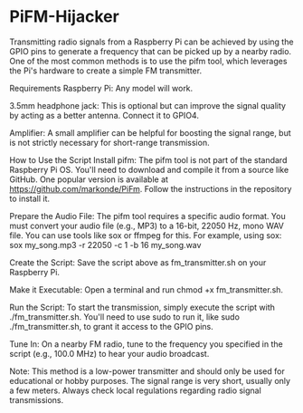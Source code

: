 # PiFM-Hijacker
Transmitting radio signals from a Raspberry Pi can be achieved by using the GPIO pins to generate a frequency that can be picked up by a nearby radio. One of the most common methods is to use the pifm tool, which leverages the Pi's hardware to create a simple FM transmitter.

Requirements
Raspberry Pi: Any model will work.

3.5mm headphone jack: This is optional but can improve the signal quality by acting as a better antenna. Connect it to GPIO4.

Amplifier: A small amplifier can be helpful for boosting the signal range, but is not strictly necessary for short-range transmission.


How to Use the Script
Install pifm: The pifm tool is not part of the standard Raspberry Pi OS. You'll need to download and compile it from a source like GitHub. One popular version is available at https://github.com/markonde/PiFm. Follow the instructions in the repository to install it.

Prepare the Audio File: The pifm tool requires a specific audio format. You must convert your audio file (e.g., MP3) to a 16-bit, 22050 Hz, mono WAV file. You can use tools like sox or ffmpeg for this. For example, using sox:
sox my_song.mp3 -r 22050 -c 1 -b 16 my_song.wav

Create the Script: Save the script above as fm_transmitter.sh on your Raspberry Pi.

Make it Executable: Open a terminal and run chmod +x fm_transmitter.sh.

Run the Script: To start the transmission, simply execute the script with ./fm_transmitter.sh. You'll need to use sudo to run it, like sudo ./fm_transmitter.sh, to grant it access to the GPIO pins.

Tune In: On a nearby FM radio, tune to the frequency you specified in the script (e.g., 100.0 MHz) to hear your audio broadcast.

Note: This method is a low-power transmitter and should only be used for educational or hobby purposes. The signal range is very short, usually only a few meters. Always check local regulations regarding radio signal transmissions.
